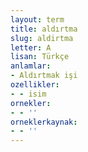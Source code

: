 ```yaml
---
layout: term
title: aldırtma
slug: aldirtma
letter: A
lisan: Türkçe
anlamlar:
- Aldırtmak işi
ozellikler:
- - isim
ornekler:
- - ''
orneklerkaynak:
- - ''
---
```

